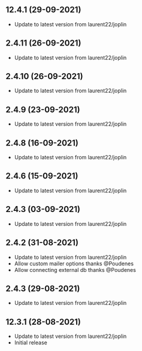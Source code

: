 
## 12.4.1 (29-09-2021)
- Update to latest version from laurent22/joplin

## 2.4.11 (26-09-2021)
- Update to latest version from laurent22/joplin

## 2.4.10 (26-09-2021)
- Update to latest version from laurent22/joplin

## 2.4.9 (23-09-2021)
- Update to latest version from laurent22/joplin

## 2.4.8 (16-09-2021)
- Update to latest version from laurent22/joplin

## 2.4.6 (15-09-2021)
- Update to latest version from laurent22/joplin

## 2.4.3 (03-09-2021)
- Update to latest version from laurent22/joplin

## 2.4.2 (31-08-2021)
- Update to latest version from laurent22/joplin
- Allow custom mailer options thanks @Poudenes
- Allow connecting external db thanks @Poudenes

## 2.4.3 (29-08-2021)
- Update to latest version from laurent22/joplin

## 12.3.1 (28-08-2021)
- Update to latest version from laurent22/joplin
- Initial release
